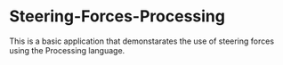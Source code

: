 # Steering-Forces-Processing
This is a basic application that demonstarates the use of steering forces using the Processing language.
